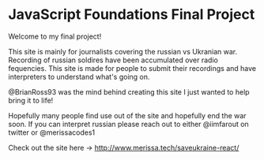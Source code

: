 # JavaScript Foundations Final Project

Welcome to my final project!

This site is mainly for journalists covering the russian vs Ukranian war. Recording of russian soldires have been accumulated over radio fequencies. This site is made for people to submit their recordings and have interpreters to understand what's going on.

@BrianRoss93 was the mind behind creating this site I just wanted to help bring it to life! 

Hopefully many people find use out of the site and hopefully end the war soon.
If you can interpret russian please reach out to either @iimfarout on twitter or @merissacodes1

Check out the site here -> http://www.merissa.tech/saveukraine-react/
